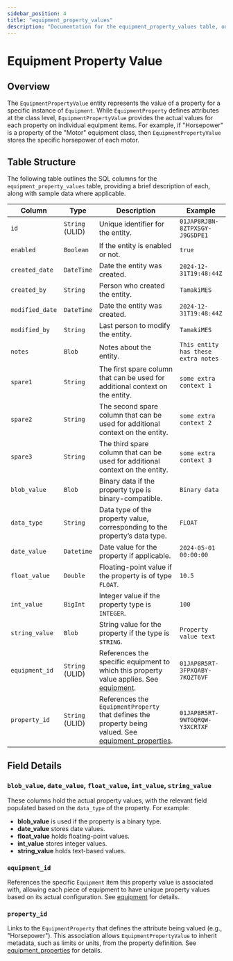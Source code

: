 ```yaml
---
sidebar_position: 4
title: "equipment_property_values"
description: "Documentation for the equipment_property_values table, outlining its columns and structure."
---
```


# Equipment Property Value

## Overview

The `EquipmentPropertyValue` entity represents the value of a property for a specific instance of `Equipment`. While
`EquipmentProperty` defines attributes at the class level, `EquipmentPropertyValue` provides the actual values for each
property on individual equipment items. For example, if "Horsepower" is a property of the "Motor" equipment class, then
`EquipmentPropertyValue` stores the specific horsepower of each motor.

## Table Structure

The following table outlines the SQL columns for the `equipment_property_values` table, providing a brief description of
each, along with sample data where applicable.

| Column          | Type            | Description                                                                                                                                   | Example                             |
| --------------- | --------------- | --------------------------------------------------------------------------------------------------------------------------------------------- | ----------------------------------- |
| `id`            | `String` (ULID) | Unique identifier for the entity.                                                                                                             | `01JAP8RJBN-8ZTPXSGY-J9GSDPE1`      |
| `enabled`       | `Boolean`       | If the entity is enabled or not.                                                                                                              | `true`                              |
| `created_date`  | `DateTime`      | Date the entity was created.                                                                                                                  | `2024-12-31T19:48:44Z`              |
| `created_by`    | `String`        | Person who created the entity.                                                                                                                | `TamakiMES`                         |
| `modified_date` | `DateTime`      | Date the entity was created.                                                                                                                  | `2024-12-31T19:48:44Z`              |
| `modified_by`   | `String`        | Last person to modify the entity.                                                                                                             | `TamakiMES`                         |
| `notes`         | `Blob`          | Notes about the entity.                                                                                                                       | `This entity has these extra notes` |
| `spare1`        | `String`        | The first spare column that can be used for additional context on the entity.                                                                 | `some extra context 1`              |
| `spare2`        | `String`        | The second spare column that can be used for additional context on the entity.                                                                | `some extra context 2`              |
| `spare3`        | `String`        | The third spare column that can be used for additional context on the entity.                                                                 | `some extra context 3`              |
| `blob_value`    | `Blob`          | Binary data if the property type is binary-compatible.                                                                                        | `Binary data`                       |
| `data_type`     | `String`        | Data type of the property value, corresponding to the property’s data type.                                                                   | `FLOAT`                             |
| `date_value`    | `Datetime`      | Date value for the property if applicable.                                                                                                    | `2024-05-01 00:00:00`               |
| `float_value`   | `Double`        | Floating-point value if the property is of type `FLOAT`.                                                                                      | `10.5`                              |
| `int_value`     | `BigInt`        | Integer value if the property type is `INTEGER`.                                                                                              | `100`                               |
| `string_value`  | `Blob`          | String value for the property if the type is `STRING`.                                                                                        | `Property value text`               |
| `equipment_id`  | `String` (ULID) | References the specific equipment to which this property value applies. See [equipment](../equipment-model/equipment).                        | `01JAP8R5RT-3FPXQABY-7KQZT6VF`      |
| `property_id`   | `String` (ULID) | References the `EquipmentProperty` that defines the property being valued. See [equipment_properties](../equipment-model/equipment-property). | `01JAP8R5RT-9WTGQRQW-Y3XCRTXF`      |

## Field Details

### `blob_value`, `date_value`, `float_value`, `int_value`, `string_value`

These columns hold the actual property values, with the relevant field populated based on the `data_type` of the
property. For example:

- **blob_value** is used if the property is a binary type.
- **date_value** stores date values.
- **float_value** holds floating-point values.
- **int_value** stores integer values.
- **string_value** holds text-based values.

### `equipment_id`

References the specific `Equipment` item this property value is associated with, allowing each piece of equipment to
have unique property values based on its actual configuration.
See [equipment](../equipment-model/equipment) for details.

### `property_id`

Links to the `EquipmentProperty` that defines the attribute being valued (e.g., "Horsepower"). This association allows
`EquipmentPropertyValue` to inherit metadata, such as limits or units, from the property definition.
See [equipment_properties](../equipment-model/equipment-property) for details.

